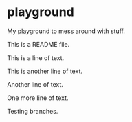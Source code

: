 # playground
My playground to mess around with stuff.

This is a README file.

This is a line of text.

This is another line of text.

Another line of text.

One more line of text.

Testing branches.
